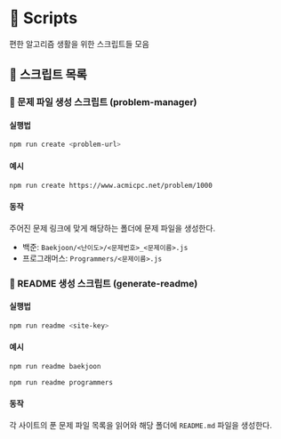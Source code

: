 # 📜 Scripts

편한 알고리즘 생활을 위한 스크립트들 모음

## 🚀 스크립트 목록

### 🏁 문제 파일 생성 스크립트 (problem-manager)

#### 실행법

```bash
npm run create <problem-url>
```

#### 예시

```bash
npm run create https://www.acmicpc.net/problem/1000
```

#### 동작

주어진 문제 링크에 맞게 해당하는 폴더에 문제 파일을 생성한다.

- 백준: `Baekjoon/<난이도>/<문제번호>_<문제이름>.js`
- 프로그래머스: `Programmers/<문제이름>.js`

### 📝 README 생성 스크립트 (generate-readme)

#### 실행법

```bash
npm run readme <site-key>
```

#### 예시

```bash
npm run readme baekjoon
```

```bash
npm run readme programmers
```

#### 동작

각 사이트의 푼 문제 파일 목록을 읽어와 해당 폴더에 `README.md` 파일을 생성한다.
